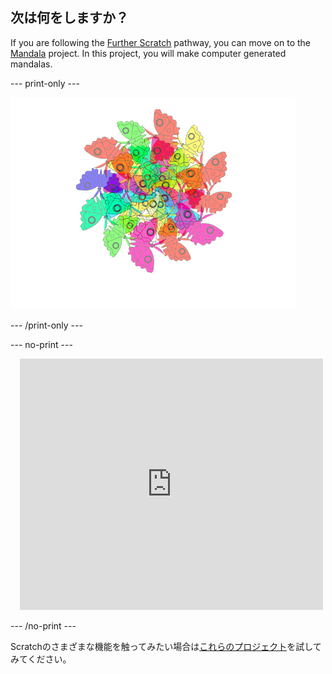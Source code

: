 ## 次は何をしますか？

If you are following the [Further Scratch](https://projects.raspberrypi.org/en/pathways/further-scratch) pathway, you can move on to the [Mandala](https://projects.raspberrypi.org/en/projects/mandala) project. In this project, you will make computer generated mandalas.

--- print-only ---

![Mandala project](images/mandala.png)

--- /print-only ---

--- no-print ---

<div class="scratch-preview" style="margin-left: 15px;">
  <iframe allowtransparency="true" width="485" height="402" src="https://scratch.mit.edu/projects/embed/536953224/?autostart=false" frameborder="0"></iframe>
</div>

--- /no-print ---

Scratchのさまざまな機能を触ってみたい場合は[これらのプロジェクト](https://projects.raspberrypi.org/en/projects?software%5B%5D=scratch&curriculum%5B%5D=%201)を試してみてください。
